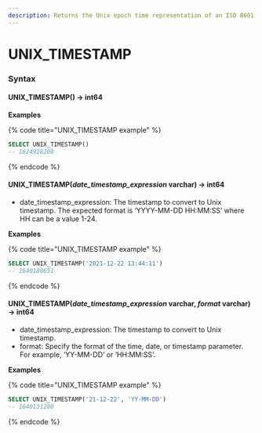 ```yaml
---
description: Returns the Unix epoch time representation of an ISO 8601 timestamp.
---
```


# UNIX\_TIMESTAMP

### Syntax <a href="#syntax" id="syntax"></a>

#### UNIX\_TIMESTAMP() → int64 <a href="#unix_timestamp--int64" id="unix_timestamp--int64"></a>

**Examples**

{% code title="UNIX_TIMESTAMP example" %}
```sql
SELECT UNIX_TIMESTAMP()
-- 1624928208
```
{% endcode %}

#### UNIX\_TIMESTAMP(_date\_timestamp\_expression_ varchar) → int64 <a href="#unix_timestampdate_timestamp_expression-varchar--int64" id="unix_timestampdate_timestamp_expression-varchar--int64"></a>

* date\_timestamp\_expression: The timestamp to convert to Unix timestamp. The expected format is ‘YYYY-MM-DD HH:MM:SS’ where HH can be a value 1-24.

**Examples**

{% code title="UNIX_TIMESTAMP example" %}
```sql
SELECT UNIX_TIMESTAMP('2021-12-22 13:44:11')
-- 1640180651
```
{% endcode %}

#### UNIX\_TIMESTAMP(_date\_timestamp\_expression_ varchar, _format_ varchar) → int64 <a href="#unix_timestampdate_timestamp_expression-varchar-format-varchar--int64" id="unix_timestampdate_timestamp_expression-varchar-format-varchar--int64"></a>

* date\_timestamp\_expression: The timestamp to convert to Unix timestamp.
* format: Specify the format of the time, date, or timestamp parameter. For example, ‘YY-MM-DD’ or ‘HH:MM:SS’.

**Examples**

{% code title="UNIX_TIMESTAMP example" %}
```sql
SELECT UNIX_TIMESTAMP('21-12-22', 'YY-MM-DD')
-- 1640131200
```
{% endcode %}
